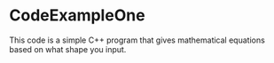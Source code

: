# CodeExampleOne
This code is a simple C++ program that gives mathematical equations based on what shape you input.
